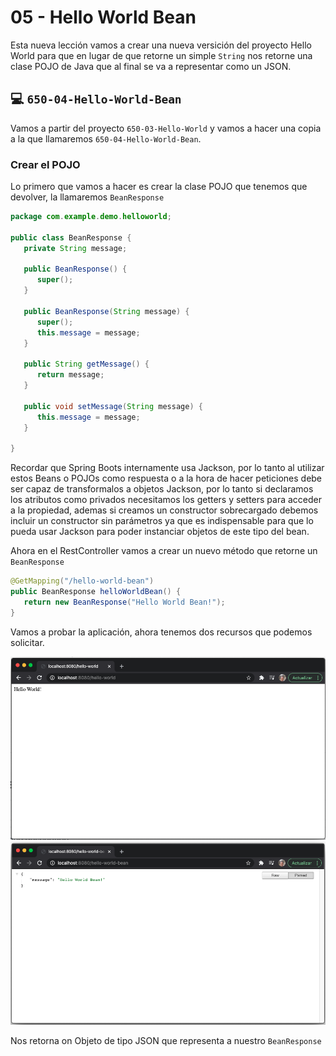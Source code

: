# 05 - Hello World Bean

Esta nueva lección vamos a crear una nueva versición del proyecto Hello World para que en lugar de que retorne un simple `String` nos retorne una clase POJO de Java que al final se va a representar como un JSON.

## :computer: `650-04-Hello-World-Bean`

Vamos a partir del proyecto `650-03-Hello-World` y vamos a hacer una copia a la que llamaremos `650-04-Hello-World-Bean`.

### Crear el POJO

Lo primero que vamos a hacer es crear la clase POJO que tenemos que devolver, la llamaremos `BeanResponse`

```java
package com.example.demo.helloworld;

public class BeanResponse {
   private String message;

   public BeanResponse() {
      super();
   }

   public BeanResponse(String message) {
      super();
      this.message = message;
   }

   public String getMessage() {
      return message;
   }

   public void setMessage(String message) {
      this.message = message;
   }
	
}
```

Recordar que Spring Boots internamente usa Jackson, por lo tanto al utilizar estos Beans o POJOs como respuesta o a la hora de hacer peticiones debe ser capaz de transformalos a objetos Jackson, por lo tanto si declaramos los atributos como privados necesitamos los getters y setters para acceder a la propiedad, ademas si creamos un constructor sobrecargado debemos incluir un constructor sin parámetros ya que es indispensable para que lo pueda usar Jackson para poder instanciar objetos de este tipo del bean.

Ahora en el RestController vamos a crear un nuevo método que retorne un `BeanResponse`

```java
@GetMapping("/hello-world-bean")
public BeanResponse helloWorldBean() {
   return new BeanResponse("Hello World Bean!");
}
```

Vamos a probar la aplicación, ahora tenemos dos recursos que podemos solicitar.

![02-03-02](images/02-03-02.png)
![03-05-01](images/03-05-01.png)

Nos retorna on Objeto de tipo JSON que representa a nuestro `BeanResponse`

